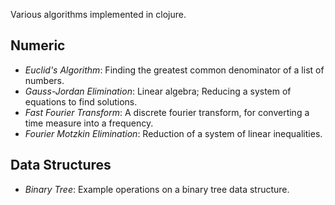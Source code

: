 Various algorithms implemented in clojure.

## Numeric

- *Euclid's Algorithm*: Finding the greatest common denominator of a list of numbers.
- *Gauss-Jordan Elimination*: Linear algebra; Reducing a system of equations to find solutions.
- *Fast Fourier Transform*: A discrete fourier transform, for converting a time measure into a frequency.
- *Fourier Motzkin Elimination*: Reduction of a system of linear inequalities.

## Data Structures

- *Binary Tree*: Example operations on a binary tree data structure.
